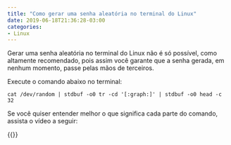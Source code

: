 ```yaml
---
title: "Como gerar uma senha aleatória no terminal do Linux"
date: 2019-06-18T21:36:28-03:00
categories:
- Linux
---
```


Gerar uma senha aleatória no terminal do Linux não é só possível, como altamente recomendado, pois
assim você garante que a senha gerada, em nenhum momento, passe pelas mãos de terceiros.

Execute o comando abaixo no terminal:

```
cat /dev/random | stdbuf -o0 tr -cd '[:graph:]' | stdbuf -o0 head -c 32
```

Se você quiser entender melhor o que significa cada parte do comando, assista o vídeo a seguir:

{{<youtube u4SclZyo4Pg>}}
